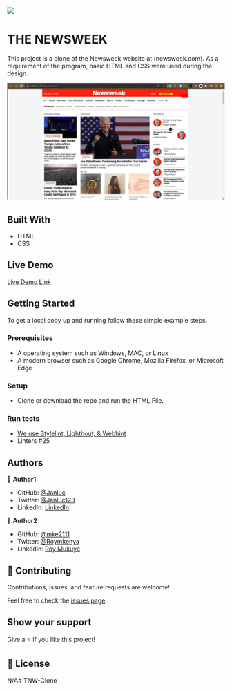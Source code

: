 ![](https://img.shields.io/badge/Microverse-blueviolet)

# THE NEWSWEEK

This project is a clone of the Newsweek website at (newsweek.com). As a requirement of the program, basic HTML and CSS were used during the design. 


![screenshot](./newsweek-screenshot.png)


## Built With

- HTML
- CSS

## Live Demo

[Live Demo Link](https://rawcdn.githack.com/mke2111/TNW-Clone/98426bad9c0ea29af58e63f79c5dd2ea26ec093e/index.html)


## Getting Started

To get a local copy up and running follow these simple example steps.

### Prerequisites

- A operating system such as Windows, MAC, or Linux
- A modern browser such as Google Chrome, Mozilla Firefox, or Microsoft Edge

### Setup
- Clone or download the repo and run the HTML File.

### Run tests
- [We use Stylelint, Lighthout, & Webhint]()
- Linters #25


## Authors

👤 **Author1**

- GitHub: [@Janluc](https://github.com/Janluc)
- Twitter: [@Janluc123](https://twitter.com/Janluc123)
- LinkedIn: [LinkedIn](https://www.linkedin.com/in/janluc-saneaux-91707a1b4/)

👤 **Author2**

- GitHub: [@mke2111](https://github.com/mke2111)
- Twitter: [@Roymkenya](https://twitter.com/Roymkenya)
- LinkedIn: [Roy Mukuye](https://www.linkedin.com/in/roy-mukuye-42b07b1b4)

## 🤝 Contributing

Contributions, issues, and feature requests are welcome!

Feel free to check the [issues page]().

## Show your support

Give a ⭐️ if you like this project!

## 📝 License

N/A# TNW-Clone